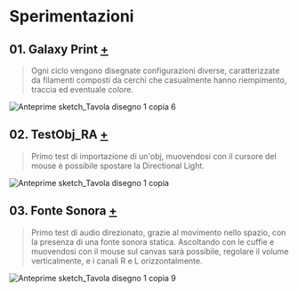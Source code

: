 # Sperimentazioni
## 01. Galaxy Print [+](https://editor.p5js.org/RobertoAlesi/full/rDXx8fK8P)
>Ogni ciclo vengono disegnate configurazioni diverse, caratterizzate da filamenti composti da cerchi che casualmente hanno riempimento, traccia ed eventuale colore.

![Anteprime sketch_Tavola disegno 1 copia 6](https://user-images.githubusercontent.com/76455356/114795238-65934800-9d8e-11eb-90c5-bb2a084a0c88.png)


## 02. TestObj_RA [+](https://editor.p5js.org/RobertoAlesi/full/CiaDJjI89)
>Primo test di importazione di un'obj, muovendosi con il cursore del mouse è possibile spostare la Directional Light.

![Anteprime sketch_Tavola disegno 1 copia](https://user-images.githubusercontent.com/76455356/114795669-6a0c3080-9d8f-11eb-8889-03c7dfd90558.png)


## 03. Fonte Sonora [+](https://editor.p5js.org/RobertoAlesi/full/uRUO9Axk3)
>Primo test di audio direzionato, grazie al movimento nello spazio, con la presenza di una fonte sonora statica.
>Ascoltando con le cuffie e muovendosi con il mouse sul canvas sarà possibile, regolare il volume verticalmente, e i canali R e L orizzontalmente.

![Anteprime sketch_Tavola disegno 1 copia 9](https://user-images.githubusercontent.com/76455356/116573164-db5dee80-a90c-11eb-857d-713db5d76012.png)


